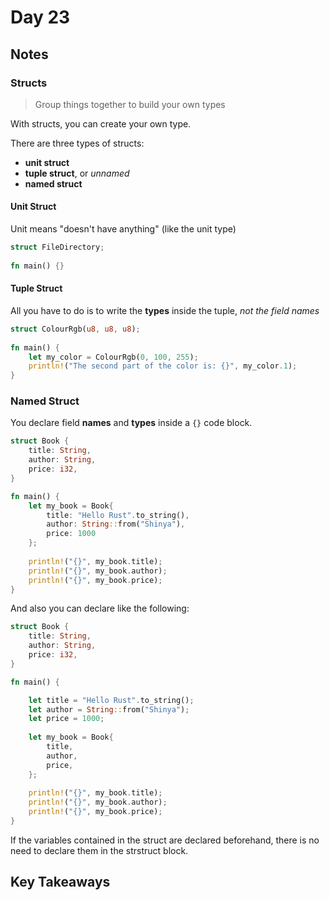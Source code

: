 # Day 23

## Notes

### Structs

> Group things together to build your own types

With structs, you can create your own type.

There are three types of structs:

- **unit struct**
- **tuple struct**, or *unnamed*
- **named struct**

#### Unit Struct

Unit means "doesn't have anything" (like the unit type)

```rust
struct FileDirectory;
 
fn main() {}
```

#### Tuple Struct

All you have to do is to write the **types** inside the tuple, *not the field names*

```rust
struct ColourRgb(u8, u8, u8);
 
fn main() {
    let my_color = ColourRgb(0, 100, 255);
    println!("The second part of the color is: {}", my_color.1);
}
```

### Named Struct

You declare field **names** and **types** inside a `{}` code block. 

```rust
struct Book {
    title: String,
    author: String,
    price: i32,
}

fn main() {
    let my_book = Book{
        title: "Hello Rust".to_string(),
        author: String::from("Shinya"),
        price: 1000
    };
    
    println!("{}", my_book.title);
    println!("{}", my_book.author);
    println!("{}", my_book.price);
}
```

And also you can declare like the following:

```rust
struct Book {
    title: String,
    author: String,
    price: i32,
}

fn main() {

    let title = "Hello Rust".to_string();
    let author = String::from("Shinya");
    let price = 1000;
    
    let my_book = Book{
        title,
        author,
        price,
    };
    
    println!("{}", my_book.title);
    println!("{}", my_book.author);
    println!("{}", my_book.price);
}
```

If the variables contained in the struct are declared beforehand, there is no need to declare them in the strstruct block.

## Key Takeaways
